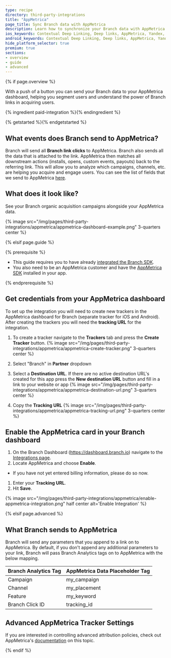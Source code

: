 ```yaml
---
type: recipe
directory: third-party-integrations
title: "AppMetrica"
page_title: Sync Branch data with AppMetrica
description: Learn how to synchronize your Branch data with AppMetrica to segment users from Branch installs and get powerful insights.
ios_keywords: Contextual Deep Linking, Deep links, AppMetrica, Yandex, Deeplinks, Deep Linking, Deeplinking, Deferred Deep Linking, Deferred Deeplinking, Google App Indexing, Google App Invites, Apple Universal Links, Apple Spotlight Search, Facebook App Links, AppLinks, Deepviews, Deep views, user segmentation, life time value, LTV
android_keywords: Contextual Deep Linking, Deep links, AppMetrica, Yandex, Deeplinks, Deep Linking, Deeplinking, Deferred Deep Linking, Deferred Deeplinking, Google App Indexing, Google App Invites, Apple Universal Links, Apple Spotlight Search, Facebook App Links, AppLinks, Deepviews, Deep views, user segmentation, life time value, LTV
hide_platform_selector: true
premium: true
sections:
- overview
- guide
- advanced
---
```


{% if page.overview %}

With a push of a button you can send your Branch data to your AppMetrica dashboard, helping you segment users and understand the power of Branch links in acquiring users.

{% ingredient paid-integration %}{% endingredient %}

{% getstarted %}{% endgetstarted %}

## What events does Branch send to AppMetrica?

Branch will send all **Branch link clicks** to AppMetrica. Branch also sends all the data that is attached to the link. AppMetrica then matches all downstream actions (installs, opens, custom events, payouts) back to the referring link. This will allow you to analyze which campaigns, channels, etc. are helping you acquire and engage users. You can see the list of fields that we send to AppMetrica [here](/third-party-integrations/appmetrica/advanced/#what-branch-sends-to-appmetrica).

## What does it look like?

See your Branch organic acquisition campaigns alongside your AppMetrica data.

{% image src="/img/pages/third-party-integrations/appmetrica/appmetrica-dashboard-example.png" 3-quarters center %}

{% elsif page.guide %}

{% prerequisite %}

- This guide requires you to have already [integrated the Branch SDK]({{base.url}}/getting-started/sdk-integration-guide).
- You also need to be an AppMetrica customer and have the [AppMetrica SDK](https://tech.yandex.com/metrica-mobile-sdk/doc/mobile-sdk-dg/concepts/mobilesdk-about-docpage/) installed in your app.

{% endprerequisite %}

## Get credentials from your AppMetrica dashboard

To set up the integration you will need to create new trackers in the AppMetrica dashboard for Branch (separate tracker for iOS and Android). After creating the trackers you will need the **tracking URL** for the integration.

1. To create a tracker navigate to the **Trackers** tab and press the **Create Tracker** button. {% image src="/img/pages/third-party-integrations/appmetrica/appmetrica-create-tracker.png" 3-quarters center %}

1. Select "Branch" in **Partner** dropdown
1. Select a **Destination URL**. If there are no active destination URL's created for this app press the **New destination URL** button and fill in a link to your website or app {% image src="/img/pages/third-party-integrations/appmetrica/appmetrica-destination-url.png" 3-quarters center %}
1. Copy the **Tracking URL** {% image src="/img/pages/third-party-integrations/appmetrica/appmetrica-tracking-url.png" 3-quarters center %}

## Enable the AppMetrica card in your Branch dashboard

1. On the Branch Dashboard (https://dashboard.branch.io) navigate to the [Integrations page](https://dashboard.branch.io/integrations).
1. Locate AppMetrica and choose **Enable**.
  * If you have not yet entered billing information, please do so now.
1. Enter your **Tracking URL**.
1. Hit **Save**.

{% image src="/img/pages/third-party-integrations/appmetrica/enable-appmetrica-integration.png" half center alt='Enable Integration' %}

{% elsif page.advanced %}

## What Branch sends to AppMetrica

Branch will send any parameters that you append to a link on to AppMetrica. By default, if you don't append any additional parameters to your link, Branch will pass Branch Analytics tags on to AppMetrica with the below mapping.

Branch Analytics Tag | AppMetrica Data Placeholder Tag
--- | ---
Campaign | my_campaign
Channel | my_placement
Feature | my_keyword
Branch Click ID | tracking_id

## Advanced AppMetrica Tracker Settings

If you are interested in controlling advanced attribution policies, check out AppMetrica's [documentation](https://tech.yandex.com/metrica-mobile-sdk/doc/mobile-tracking/concepts/add-tracker-docpage/) on this topic.

{% endif %}
